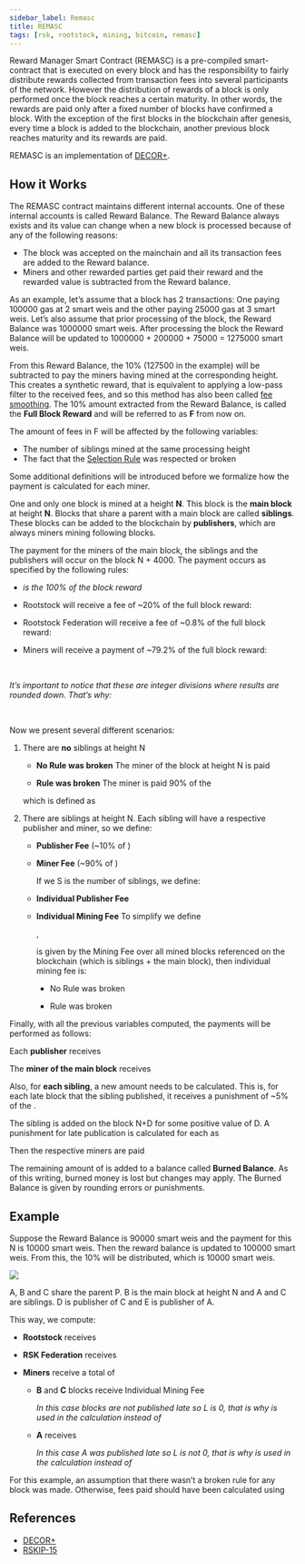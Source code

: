 ```yaml
---
sidebar_label: Remasc
title: REMASC
tags: [rsk, rootstock, mining, bitcoin, remasc]
---
```


Reward Manager Smart Contract (REMASC) is a pre-compiled smart-contract that is executed on every block and has the responsibility to fairly distribute rewards collected from transaction fees into several participants of the network. However the distribution of rewards of a block is only performed once the block reaches a certain maturity. In other words, the rewards are paid only after a  fixed number of blocks have confirmed a block. With the exception of the first blocks in the blockchain after genesis, every time a block is added to the blockchain, another previous block reaches maturity and its rewards are paid.

REMASC is an implementation of [DECOR+](https://scalingbitcoin.org/papers/DECOR-LAMI.pdf).

## How it Works

The REMASC contract maintains different internal accounts. One of these internal accounts is called Reward Balance. The Reward Balance always exists and its value can change when a new block is processed because of any of the following reasons:

* The block was accepted on the mainchain and all its transaction fees are added to the Reward balance.
* Miners and other rewarded parties get paid their reward and the rewarded value is subtracted from the Reward balance.

As an example, let’s assume that a block has 2 transactions: One paying 100000 gas at 2 smart weis and the other paying 25000 gas at 3 smart weis. Let’s also assume that prior processing of the block, the Reward Balance was 1000000 smart weis. After processing the block the Reward Balance will be updated to 1000000 + 200000 + 75000 = 1275000 smart weis.

From this Reward Balance, the 10% (127500 in the example) will be subtracted to pay the miners having mined at the corresponding height. This creates a synthetic reward, that is equivalent to applying a low-pass filter to the received fees, and so this method has also been called [fee smoothing](https://lists.linuxfoundation.org/pipermail/bitcoin-dev/2016-January/012297.html). The 10% amount extracted from the Reward Balance, is called the **Full Block Reward** and will be referred to as **F** from now on.

The amount of fees in F will be affected by the following variables:

* The number of siblings mined at the same processing height
* The fact that the [Selection Rule](https://github.com/rsksmart/RSKIPs/blob/master/IPs/RSKIP15.md) was respected or broken

Some additional definitions will be introduced before we formalize how the payment is calculated for each miner.

One and only one block is mined at a height **N**. This block is the **main block** at height **N**. Blocks that share a parent with a main block are called **siblings**. These blocks can be added to the blockchain by **publishers**, which are always miners mining following blocks.

The payment for the miners of the main block, the siblings and the publishers will occur on the block N + 4000. The payment occurs as specified by the following rules:

* [](#top "tex-render FullBlock_{rwd}") *is the 100% of the block reward*

* Rootstock will receive a fee of ~20% of the full block reward:

  [](#top "tex-render Rsk_{rwd}=\frac{FullBlock_{rwd}}{5}")

* Rootstock Federation will receive a fee of ~0.8% of the full block reward:

  [](#top "tex-render Fed_{rwd}=\frac{FullBlock_{rwd}-Rsk_{rwd}}{100}")

* Miners will receive a payment of ~79.2% of the full block reward:

  [](#top "tex-render Miners_{rwd}=FullBlock_{rwd}-Rsk_{rwd}-Fed_{rwd}")

<br/>

*It’s important to notice that these are integer divisions where results are rounded down. That’s why:*

[](#top "tex-render \frac{4}{5}*FullBlock_{rwd} \neq FullBlock_{rwd}-\frac{FullBlock_{rwd}}{5}")

<br/>

Now we present several different scenarios:

1. There are **no** siblings at height N
    * **No Rule was broken**
    The miner of the block at height N is paid
    [](#top "tex-render Miners_{rwd}")

    * **Rule was broken**
    The miner is paid 90% of the
    [](#top "tex-render Miners_{rwd}")

    which is defined as
    [](#top "tex-render  Miners_{rwdBroken}=Miners_{rwd}-\frac{Miners_{rwd}}{10} %22")

2. There are siblings at height N.
   Each sibling will have a respective publisher and miner, so we define:
   * **Publisher Fee** (~10% of [](#top "tex-render Miners_{rwd}") )

     [](#top "tex-render PubFee_{rwd}=\frac{Miners_{rwd}}{10}")

   * **Miner Fee** (~90% of [](#top "tex-render Miners_{rwd}") )

     [](#top "tex-render MinersFee_{rwd}=Miners_{rwd}-PubFee_{rwd}")

     If we S is the number of siblings, we define:
    * **Individual Publisher Fee**

      [](#top "tex-render IndPubFee_{rwd}=\frac{PubFee_{rwd}}{S}")

   * **Individual Mining Fee**
     To simplify we define

     [](#top "tex-render Mining_{rwd}=\frac{MiningFees_{rwd}}{S+1}"),

     is given by the Mining Fee over all mined blocks referenced on the blockchain (which is siblings + the main block), then individual mining fee is:
     * No Rule was broken

       [](#top "tex-render IndMiningFee_{rwd}=Mining_{rwd}")

     * Rule was broken

       [](#top "tex-render IndMiningFee_{rwdBroken}=Mining_{rwd}-\frac{Mining_{rwd}}{10}-L")

Finally, with all the previous variables computed, the payments will be performed as follows:

Each **publisher** receives
[](#top "tex-render PubFee_{rwd}")

The **miner of the main block** receives
[](#top "tex-render IndMiningFee_{rwd}")

Also, for **each sibling**, a new amount needs to be calculated. This is, for each late block that the sibling published, it receives a punishment of ~5% of the
[](#top "tex-render IndMiningFee_{rwd}").

The sibling is added on the block N+D for some positive value of D. A punishment for late publication is calculated for each as
[](#top "tex-render L= \frac{(D-1) * IndMiningFee_{Rwd}}{20}")

Then the respective miners are paid
[](#top "tex-render IndMiningFeeLate_{rwd}= IndMiningFee_{Rwd} - L")

The remaining amount of [](#top "tex-render Miners_{rwd}") is added to a balance called **Burned Balance**. As of this writing, burned money is lost but changes may apply. The Burned Balance is given by rounding errors or punishments.

## Example

Suppose the Reward Balance is 90000 smart weis and the payment for this N is 10000 smart weis. Then the reward balance is updated to 100000 smart weis. From this, the 10% will be distributed, which is 10000 smart weis.

![](https://i.imgur.com/FgA02Rl.png)

A, B and C share the parent P. B is the main block at height N and A and C are siblings. D is publisher of C and E is publisher of A.

This way, we compute:

* **Rootstock** receives

  [](#top "tex-render Rsk_{rwd}= \frac{FullBlock_{rwd}}{5} \implies \frac{10000}{5} \implies Rsk_{rwd} = 2000")

* **RSK Federation** receives

  [](#top "tex-render Fed_{rwd}= \frac{FullBlock_{rwd}-Rsk_{rwd}}{100} \implies \frac{10000-2000}{100} \implies Fed_{rwd} = 80")

* **Miners** receive a total of
  [](#top "tex-render MinerFee_{rwd}= Miner_{rwd}-PubFee_{rwd} \implies 7920-792 \implies MinerFee_{rwd} = 7128")
    * **B** and **C** blocks receive Individual Mining Fee

      [](#top "tex-render IndMiningFee_{rwd}= \frac{MinerFee_{rwd}}{S+1} \implies \frac{7128}{3} \implies IndMiningFee_{rwd} = 2376")

      *In this case blocks are not published late so L is 0, that is why*
      [](#top "tex-render IndMiningFee_{rwd}")
      *is used in the calculation instead of*
      [](#top "tex-render IndMiningFeeLate_{rwd}")

    * **A** receives

      [](#top "tex-render IndMiningFeeLate_{rwd}=IndMiningFee_{rwd} - L")

      [](#top "tex-render IndMiningFeeLate_{rwd}=IndMiningFee_{rwd} - \frac{(D-1) * IndMiningFee_{Rwd}}{20}")

      [](#top "tex-render IndMiningFeeLate_{rwd}= 2376 = IndMiningFee_{rwd} - \frac{(2-1) * 2376}{20}")

      [](#top "tex-render IndMiningFeeLate_{rwd}= 2257")

      *In this case A was published late so L is not 0, that is why* [](#top "tex-render IndMiningFeeLate_{rwd}") *is used in the calculation instead of* [](#top "tex-render IndMiningFee_{rwd}")

For this example, an assumption that there wasn’t a broken rule for any block was made. Otherwise, fees paid should have been calculated using [](#top "tex-render IndMiningFeeLate_{rwdBroken}")

## References

- [DECOR+](https://scalingbitcoin.org/papers/DECOR-LAMI.pdf)
- [RSKIP-15](https://github.com/rsksmart/RSKIPs/blob/master/IPs/RSKIP15.md)
